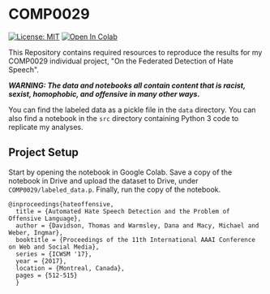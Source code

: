 # COMP0029 
[![License: MIT](https://img.shields.io/badge/License-MIT-yellow.svg)](https://github.com/FractalGiraffe/COMP0029/blob/main/LICENSE)
[![Open In Colab](https://colab.research.google.com/assets/colab-badge.svg)](https://colab.research.google.com/drive/1CWcsShO6sW7f_bm6zT_A50NiTEcjuDcl?usp=sharing)

This Repository contains required resources to reproduce the results for my COMP0029 individual project, "On the Federated Detection of Hate Speech".


***WARNING: The data and notebooks all contain content that is racist, sexist, homophobic, and offensive in many other ways.***


You can find the labeled data as a pickle file in the `data` directory. You can also find a notebook in the `src` directory containing Python 3 code to replicate my analyses. 

## Project Setup

Start by opening the notebook in Google Colab. Save a copy of the notebook in Drive and upload the dataset to Drive, under `COMP0029/labeled_data.p`. Finally, run the copy of the notebook.

~~~
@inproceedings{hateoffensive,
  title = {Automated Hate Speech Detection and the Problem of Offensive Language},
  author = {Davidson, Thomas and Warmsley, Dana and Macy, Michael and Weber, Ingmar}, 
  booktitle = {Proceedings of the 11th International AAAI Conference on Web and Social Media},
  series = {ICWSM '17},
  year = {2017},
  location = {Montreal, Canada},
  pages = {512-515}
  }
~~~


